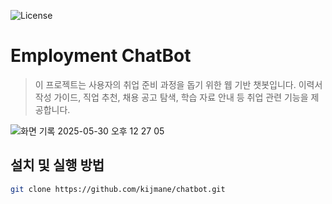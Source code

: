 ![License](https://img.shields.io/badge/License-MIT-blue)
# Employment ChatBot
> 이 프로젝트는 사용자의 취업 준비 과정을 돕기 위한 웹 기반 챗봇입니다.
> 이력서 작성 가이드, 직업 추천, 채용 공고 탐색, 학습 자료 안내 등 취업 관련 기능을 제공합니다.

![화면 기록 2025-05-30 오후 12 27 05](https://github.com/user-attachments/assets/dd0109f2-dc0d-46f8-bfb2-3cc79e4be427)

## 설치 및 실행 방법
```bash
git clone https://github.com/kijmane/chatbot.git

